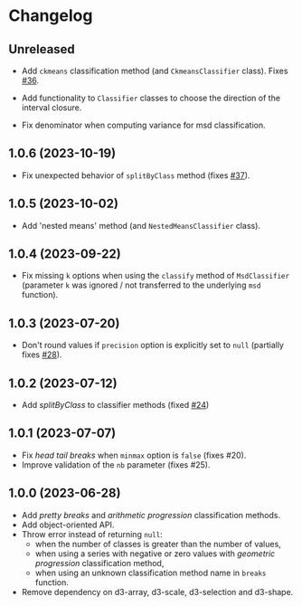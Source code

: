 # Changelog

## Unreleased

- Add `ckmeans` classification method (and `CkmeansClassifier` class). Fixes [#36](https://github.com/riatelab/statsbreaks/issues/36).

- Add functionality to `Classifier` classes to choose the direction of the interval closure. 

- Fix denominator when computing variance for msd classification.

## 1.0.6 (2023-10-19)

- Fix unexpected behavior of `splitByClass` method  (fixes [#37](https://github.com/riatelab/statsbreaks/issues/37)).

## 1.0.5 (2023-10-02)

- Add 'nested means' method (and `NestedMeansClassifier` class).

## 1.0.4 (2023-09-22)

- Fix missing `k` options when using the `classify` method of `MsdClassifier` (parameter `k` was ignored / not transferred to the underlying `msd` function).

## 1.0.3 (2023-07-20)

- Don't round values if `precision` option is explicitly set to `null` (partially fixes [#28](https://github.com/riatelab/statsbreaks/issues/28)).

## 1.0.2 (2023-07-12)

- Add *splitByClass* to classifier methods (fixed [#24](https://github.com/riatelab/statsbreaks/issues/24))

## 1.0.1 (2023-07-07)

- Fix *head tail breaks* when `minmax` option is `false` (fixes #20).
- Improve validation of the `nb` parameter (fixes #25).

## 1.0.0 (2023-06-28)

- Add *pretty breaks* and *arithmetic progression* classification methods.
- Add object-oriented API.
- Throw error instead of returning `null`:
  - when the number of classes is greater than the number of values,
  - when using a series with negative or zero values with *geometric progression* classification method,
  - when using an unknown classification method name in `breaks` function.
- Remove dependency on d3-array, d3-scale, d3-selection and d3-shape.
